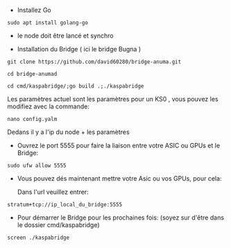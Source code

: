 - Installez Go 

```sudo apt install golang-go```

- le node doit être lancé et synchro 

- Installation du Bridge ( ici le bridge Bugna )

```git clone https://github.com/david60280/bridge-anuma.git```

```cd bridge-anumad```

```cd cmd/kaspabridge/;go build .;./kaspabridge```

 Les paramètres actuel sont les paramètres pour un KS0 , vous pouvez les modifiez avec la commande:

```nano config.yalm```

Dedans il y a l'ip du node + les paramètres

- Ouvrez le port 5555 pour faire la liaison entre votre ASIC ou GPUs et le Bridge:

```sudo ufw allow 5555```

- Vous pouvez dés maintenant mettre votre Asic ou vos GPUs, pour cela:

  Dans l'url veuillez entrer:

```stratum+tcp://ip_local_du_bridge:5555```

- Pour démarrer le Bridge pour les prochaines fois:
(soyez sur d'être dans le dossier cmd/kaspabridge)

```screen ./kaspabridge```
